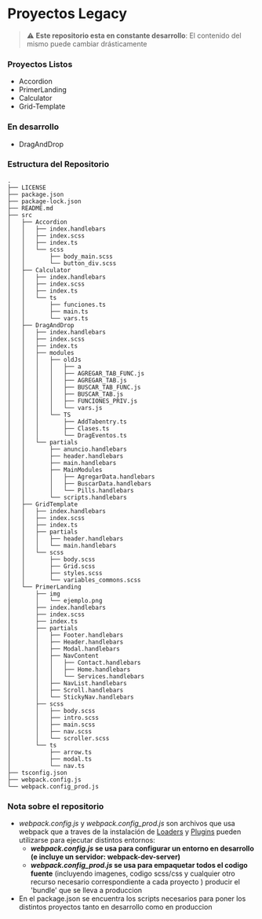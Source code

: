 # Proyectos Legacy
> :warning: **Este repositorio esta en constante desarrollo**: El contenido del mismo puede cambiar drásticamente
### Proyectos Listos
* Accordion
* PrimerLanding
* Calculator
* Grid-Template


###  En desarrollo
* DragAndDrop

### Estructura del Repositorio
```
.
├── LICENSE
├── package.json
├── package-lock.json
├── README.md
├── src
│   ├── Accordion
│   │   ├── index.handlebars
│   │   ├── index.scss
│   │   ├── index.ts
│   │   └── scss
│   │       ├── body_main.scss
│   │       └── button_div.scss
│   ├── Calculator
│   │   ├── index.handlebars
│   │   ├── index.scss
│   │   ├── index.ts
│   │   └── ts
│   │       ├── funciones.ts
│   │       ├── main.ts
│   │       └── vars.ts
│   ├── DragAndDrop
│   │   ├── index.handlebars
│   │   ├── index.scss
│   │   ├── index.ts
│   │   ├── modules
│   │   │   ├── oldJs
│   │   │   │   ├── a
│   │   │   │   ├── AGREGAR_TAB_FUNC.js
│   │   │   │   ├── AGREGAR_TAB.js
│   │   │   │   ├── BUSCAR_TAB_FUNC.js
│   │   │   │   ├── BUSCAR_TAB.js
│   │   │   │   ├── FUNCIONES_PRIV.js
│   │   │   │   └── vars.js
│   │   │   └── TS
│   │   │       ├── AddTabentry.ts
│   │   │       ├── Clases.ts
│   │   │       └── DragEventos.ts
│   │   └── partials
│   │       ├── anuncio.handlebars
│   │       ├── header.handlebars
│   │       ├── main.handlebars
│   │       ├── MainModules
│   │       │   ├── AgregarData.handlebars
│   │       │   ├── BuscarData.handlebars
│   │       │   └── Pills.handlebars
│   │       └── scripts.handlebars
│   ├── GridTemplate
│   │   ├── index.handlebars
│   │   ├── index.scss
│   │   ├── index.ts
│   │   ├── partials
│   │   │   ├── header.handlebars
│   │   │   └── main.handlebars
│   │   └── scss
│   │       ├── body.scss
│   │       ├── Grid.scss
│   │       ├── styles.scss
│   │       └── variables_commons.scss
│   └── PrimerLanding
│       ├── img
│       │   └── ejemplo.png
│       ├── index.handlebars
│       ├── index.scss
│       ├── index.ts
│       ├── partials
│       │   ├── Footer.handlebars
│       │   ├── Header.handlebars
│       │   ├── Modal.handlebars
│       │   ├── NavContent
│       │   │   ├── Contact.handlebars
│       │   │   ├── Home.handlebars
│       │   │   └── Services.handlebars
│       │   ├── NavList.handlebars
│       │   ├── Scroll.handlebars
│       │   └── StickyNav.handlebars
│       ├── scss
│       │   ├── body.scss
│       │   ├── intro.scss
│       │   ├── main.scss
│       │   ├── nav.scss
│       │   └── scroller.scss
│       └── ts
│           ├── arrow.ts
│           ├── modal.ts
│           └── nav.ts
├── tsconfig.json
├── webpack.config.js
└── webpack.config_prod.js
```

### Nota sobre el repositorio
* _webpack.config.js_ y _webpack.config_prod.js_  son archivos que usa webpack que a traves de la instalación de  [Loaders](https://webpack.js.org/loaders/)
y [Plugins](https://webpack.js.org/concepts/plugins) pueden utilizarse para ejecutar distintos entornos:
  * **_webpack.config.js_ se usa para configurar un entorno en desarrollo (e incluye un servidor: webpack-dev-server)**
  * **_webpack.config_prod.js_ se usa para empaquetar todos el codigo fuente** (incluyendo imagenes, codigo scss/css y cualquier otro recurso necesario correspondiente a cada proyecto ) producir el 'bundle' que se  lleva a produccion
* En el package.json se encuentra los scripts necesarios para poner los distintos proyectos tanto en desarrollo como en produccion   
